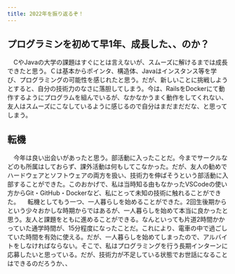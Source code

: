 ```yaml
---
title: 2022年を振り返るぞ！
---
```


## プログラミンを初めて早1年、成長した、、のか？
　CやJavaの大学の課題はすぐにとは言えないが、スムーズに解けるまでは成長できたと思う。Ｃは基本からポインタ、構造体、Javaはインスタンス等を学び、プログラミングの可能性を感じれたと思う。だが、新しいことに挑戦しようとすると、自分の技術力のなさに落胆してしまう。今は、RailsをDockerにて動作するようにプログラムを組んでいるが、なかなかうまく動作をしてくれない、友人はスムーズにこなしているように感じるので自分はまだまだだな、と思ってしまう。
 
 ## 転機
 　今年は良い出会いがあったと思う。部活動に入ったことだ。今までサークルなどのも所属はしておらず、課外活動は何もしてこなかった。だが、友人の勧めでハードウェアとソフトウェアの両方を扱い、技術力を伸ばそうという部活動に入部することができた。このおかげで、私は当時知る由もなかったVSCodeの使い方からGit・GitHub・Dockerなど、私にとって未知の技術に触れることができた。
	　転機としてもう一つ、一人暮らしを始めることができた。2回生後期からという少々おかしな時期からではあるが、一人暮らしを始めて本当に良かったと思う。友人と課題をともに進めることができる。なんといっても片道2時間かかっていた通学時間が、15分程度になったことだ。これにより、電車の中で過ごしていた時間を有効に使える。だが、一人暮らしを始めてしまったので、アルバイトをしなければならない。そこで、私はプログラミングを行う長期インターンに応募したいと思っている。だが、技術力が不足している状態でお世話になることはできるのだろうか、、
